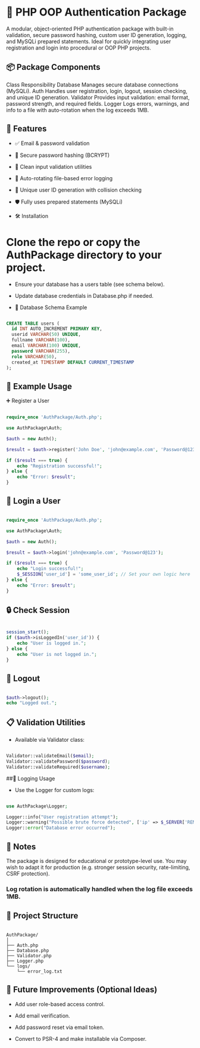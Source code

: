 # 🔐 PHP OOP Authentication Package
A modular, object-oriented PHP authentication package with built-in validation, secure password hashing, custom user ID generation, logging, and MySQLi prepared statements. Ideal for quickly integrating user registration and login into procedural or OOP PHP projects.

## 📦 Package Components
Class	Responsibility
Database	Manages secure database connections (MySQLi).
Auth	Handles user registration, login, logout, session checking, and unique ID generation.
Validator	Provides input validation: email format, password strength, and required fields.
Logger	Logs errors, warnings, and info to a file with auto-rotation when the log exceeds 1MB.

## 🚀 Features
- ✅ Email & password validation

- 🔐 Secure password hashing (BCRYPT)

- 🧪 Clean input validation utilities

- 🧾 Auto-rotating file-based error logging

- 🔁 Unique user ID generation with collision checking

- 🛡️ Fully uses prepared statements (MySQLi)

- 🛠️ Installation


# Clone the repo or copy the AuthPackage directory to your project.

- Ensure your database has a users table (see schema below).

- Update database credentials in Database.php if needed.

- 🧱 Database Schema Example
```sql

CREATE TABLE users (
  id INT AUTO_INCREMENT PRIMARY KEY,
  userid VARCHAR(50) UNIQUE,
  fullname VARCHAR(100),
  email VARCHAR(100) UNIQUE,
  password VARCHAR(255),
  role VARCHAR(50),
  created_at TIMESTAMP DEFAULT CURRENT_TIMESTAMP
);
```
## 📄 Example Usage
➕ Register a User
```php

require_once 'AuthPackage/Auth.php';

use AuthPackage\Auth;

$auth = new Auth();

$result = $auth->register('John Doe', 'john@example.com', 'Password@123');

if ($result === true) {
    echo "Registration successful!";
} else {
    echo "Error: $result";
}
```
## 🔐 Login a User
```php

require_once 'AuthPackage/Auth.php';

use AuthPackage\Auth;

$auth = new Auth();

$result = $auth->login('john@example.com', 'Password@123');

if ($result === true) {
    echo "Login successful!";
    $_SESSION['user_id'] = 'some_user_id'; // Set your own logic here
} else {
    echo "Error: $result";
}
```
## 🔒 Check Session
```php

session_start();
if ($auth->isLoggedIn('user_id')) {
    echo "User is logged in.";
} else {
    echo "User is not logged in.";
}
```
## 🚪 Logout
```php

$auth->logout();
echo "Logged out.";
```
## 📋 Validation Utilities
- Available via Validator class:

```php

Validator::validateEmail($email);
Validator::validatePassword($password);
Validator::validateRequired($username);
```
##🧾 Logging Usage
- Use the Logger for custom logs:
```php

use AuthPackage\Logger;

Logger::info("User registration attempt");
Logger::warning("Possible brute force detected", ['ip' => $_SERVER['REMOTE_ADDR']]);
Logger::error("Database error occurred");
```
## 🧠 Notes
The package is designed for educational or prototype-level use. You may wish to adapt it for production (e.g. stronger session security, rate-limiting, CSRF protection).

### Log rotation is automatically handled when the log file exceeds 1MB.

## 📁 Project Structure
```pgsql

AuthPackage/
│
├── Auth.php
├── Database.php
├── Validator.php
├── Logger.php
└── logs/
    └── error_log.txt
```
## 🔮 Future Improvements (Optional Ideas)
- Add user role-based access control.

- Add email verification.

- Add password reset via email token.

- Convert to PSR-4 and make installable via Composer.